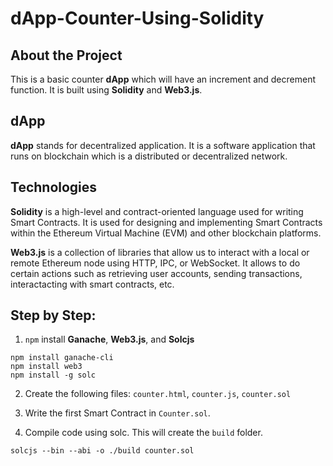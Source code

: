# dApp-Counter-Using-Solidity

## About the Project

This is a basic counter **dApp** which will have an increment and decrement function. It is built using **Solidity** and **Web3.js**. 

## dApp 

**dApp** stands for decentralized application. It is a software application that runs on blockchain which is a distributed or decentralized network.   

## Technologies 

**Solidity** is a high-level and contract-oriented language used for writing Smart Contracts. It is used for designing and implementing Smart Contracts within the Ethereum Virtual Machine (EVM) and other blockchain platforms. 

**Web3.js** is a collection of libraries that allow us to interact with a local or remote Ethereum node using HTTP, IPC, or WebSocket. It allows to do certain actions such as retrieving user accounts, sending transactions, interactacting with smart contracts, etc.

## Step by Step: 

1. `npm` install **Ganache**, **Web3.js**, and **Solcjs**
```gitbash  
npm install ganache-cli 
npm install web3 
npm install -g solc  
```

2. Create the following files: `counter.html`, `counter.js`, `counter.sol`

3. Write the first Smart Contract in `Counter.sol`.

4. Compile code using solc. This will create the `build` folder.
```
solcjs --bin --abi -o ./build counter.sol
```

